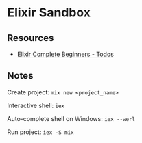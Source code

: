 # Elixir Sandbox

## Resources
* [Elixir Complete Beginners - Todos](https://www.youtube.com/playlist?list=PLhH3UpV2flrxlZubtimU4UnjpJdT0DZcU)

## Notes

Create project: `mix new <project_name>`

Interactive shell: `iex`

Auto-complete shell on Windows: `iex --werl`

Run project: `iex -S mix`